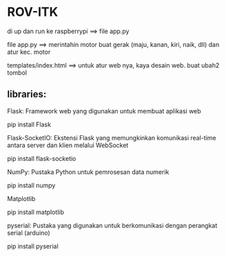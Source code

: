 # ROV-ITK
di up dan run ke raspberrypi ==> file app.py

file app.py ==> merintahin motor buat gerak (maju, kanan, kiri, naik, dll) dan atur kec. motor

templates/index.html ==> untuk atur web nya, kaya desain web. buat ubah2 tombol

## libraries:
Flask: Framework web yang digunakan untuk membuat aplikasi web

pip install Flask

Flask-SocketIO: Ekstensi Flask yang memungkinkan komunikasi real-time antara server dan klien melalui WebSocket

pip install flask-socketio

NumPy: Pustaka Python untuk pemrosesan data numerik

pip install numpy

Matplotlib

pip install matplotlib

pyserial: Pustaka yang digunakan untuk berkomunikasi dengan perangkat serial (arduino)

pip install pyserial
